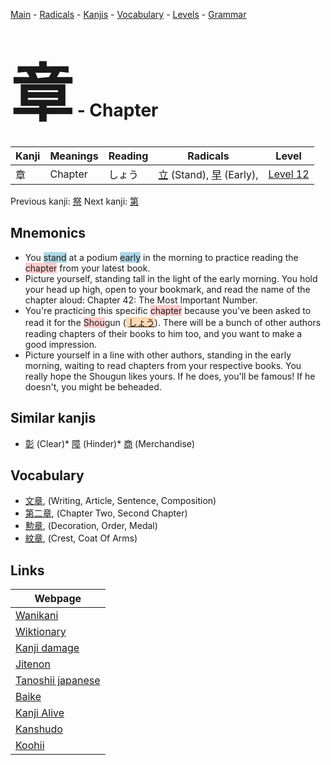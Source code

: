 <style> bigfont {font-size: 100px}</style>
[Main](../index.md) -
[Radicals](../radicals.md) -
[Kanjis](../kanjis.md) -
[Vocabulary](../vocabulary.md) -
[Levels](../levels.md) -
[Grammar](../grammar.md)
# <bigfont> 章</bigfont> - Chapter 

| Kanji | Meanings | Reading | Radicals | Level |
| --- | --- | --- | --- | --- |
| 章 | Chapter | しょう | [立](../radicals/立.md) (Stand), [早](../radicals/早.md) (Early),  | [Level 12](../levels/wk_level12.md) |

Previous kanji: [祭](祭.md) Next kanji: [第](第.md) 

## Mnemonics
 * You <span style="background-color:#ADD8E6"> stand</span> at a podium <span style="background-color:#ADD8E6"> early</span> in the morning to practice reading the <span style="background-color:#ffcccb"> chapter</span> from your latest book.
* Picture yourself, standing tall in the light of the early morning. You hold your head up high, open to your bookmark, and read the name of the chapter aloud: Chapter 42: The Most Important Number.
* You're practicing this specific <span style="background-color:#ffcccb"> chapter</span> because you've been asked to read it for the <span style="background-color:#ffcccb"> Shou</span>gun (<span style="background-color:#fed8b1"> [しょう](https://jisho.org/search/しょう)</span>). There will be a bunch of other authors reading chapters of their books to him too, and you want to make a good impression.
* Picture yourself in a line with other authors, standing in the early morning, waiting to read chapters from your respective books. You really hope the Shougun likes yours. If he does, you'll be famous! If he doesn't, you might be beheaded.


## Similar kanjis
 * [彰](彰.md) (Clear)* [障](障.md) (Hinder)* [商](商.md) (Merchandise)


## Vocabulary
 * [文章](../vocabulary/章.md), (Writing, Article, Sentence, Composition)
* [第二章](../vocabulary/章.md), (Chapter Two, Second Chapter)
* [勲章](../vocabulary/章.md), (Decoration, Order, Medal)
* [紋章](../vocabulary/章.md), (Crest, Coat Of Arms)



## Links 

| Webpage |
| --- |
| [Wanikani          ](https://www.wanikani.com/kanji/章) |
| [Wiktionary        ](https://en.wiktionary.org/wiki/章) |
| [Kanji damage      ](http://www.kanjidamage.com/kanji/search?utf8=✓&q=章) |
| [Jitenon           ](https://jitenon.com/kanji/章) |
| [Tanoshii japanese ](https://www.tanoshiijapanese.com/dictionary/kanji.cfm?k=章) |
| [Baike             ](https://baike.baidu.com/item/章) |
| [Kanji Alive       ](https://app.kanjialive.com/章) |
| [Kanshudo          ](https://www.kanshudo.com/searchmn?q=章) |
| [Koohii            ](https://kanji.koohii.com/study/kanji/章) |
